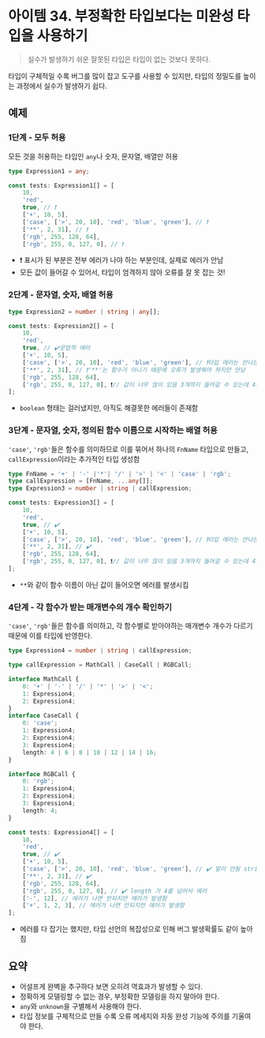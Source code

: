 # 아이템 34. 부정확한 타입보다는 미완성 타입을 사용하기

> 실수가 발생하기 쉬운 잘못된 타입은 타입이 없는 것보다 못하다.

타입이 구체적일 수록 버그를 많이 잡고 도구를 사용할 수 있지만, 타입의 정밀도를 높이는 과정에서 실수가 발생하기 쉽다.

## 예제

### 1단계 - 모두 허용

모든 것을 허용하는 타입인 `any`나 숫자, 문자열, 배열만 허용

```ts
type Expression1 = any;

const tests: Expression1[] = [
    10,
    'red',
    true, // ❗
    ['+', 10, 5],
    ['case', ['>', 20, 10], 'red', 'blue', 'green'], // ❗
    ['**', 2, 31], // ❗
    ['rgb', 255, 128, 64],
    ['rgb', 255, 0, 127, 0], // ❗
```

-   ❗ 표시가 된 부분은 전부 에러가 나야 하는 부분인데, 실제로 에러가 안남
-   모든 값이 들어갈 수 있어서, 타입이 엄격하지 않아 오류를 잘 못 잡는 것!

### 2단계 - 문자열, 숫자, 배열 허용

```ts
type Expression2 = number | string | any[];

const tests: Expression2[] = [
    10,
    'red',
    true, // ✔️문법적 에러
    ['+', 10, 5],
    ['case', ['>', 20, 10], 'red', 'blue', 'green'], // ❗타입 에러는 안나는데, 말이 안됨 string은 두 개만 가능함
    ['**', 2, 31], // ❗'**'는 함수가 아니기 때문에 오류가 발생해야 하지만 안남
    ['rgb', 255, 128, 64],
    ['rgb', 255, 0, 127, 0], ❗// 값이 너무 많이 있음 3개까지 들어갈 수 있는데 4개 들어가 있음
];
```

-   `boolean` 형태는 걸러냈지만, 아직도 해결못한 에러들이 존재함

### 3단계 - 문자열, 숫자, 정의된 함수 이름으로 시작하는 배열 허용

`'case'`, `'rgb'`들은 함수를 의미하므로 이를 묶어서 하나의 `FnName` 타입으로 만들고, `callExpression`이라는 추가적인 타입 생성함

```ts
type FnName = '+' | '-' |'*'| '/' | '>' | '<' | 'case' | 'rgb';
type callExpression = [FnName, ...any[]];
type Expression3 = number | string | callExpression;

const tests: Expression3[] = [
    10,
    'red',
    true, // ✔️
    ['+', 10, 5],
    ['case', ['>', 20, 10], 'red', 'blue', 'green'], // ❗타입 에러는 안나는데, 말이 안됨 string은 두 개만 가능함
    ['**', 2, 31], // ✔️
    ['rgb', 255, 128, 64],
    ['rgb', 255, 0, 127, 0], ❗// 값이 너무 많이 있음 3개까지 들어갈 수 있는데 4개 들어가 있음
];
```

-   `**`와 같이 함수 이름이 아닌 값이 들어오면 에러를 발생시킴

### 4단계 - 각 함수가 받는 매개변수의 개수 확인하기

`'case'`, `'rgb'`들은 함수를 의미하고, 각 함수별로 받아야하는 매개변수 개수가 다르기 때문에 이를 타입에 반영한다.

```ts
type Expression4 = number | string | callExpression;

type callExpression = MathCall | CaseCall | RGBCall;

interface MathCall {
    0: '+' | '-' | '/' | '*' | '>' | '<';
    1: Expression4;
    2: Expression4;
}
interface CaseCall {
    0: 'case';
    1: Expression4;
    2: Expression4;
    3: Expression4;
    length: 4 | 6 | 8 | 10 | 12 | 14 | 16;
}

interface RGBCall {
    0: 'rgb';
    1: Expression4;
    2: Expression4;
    3: Expression4;
    length: 4;
}

const tests: Expression4[] = [
    10,
    'red',
    true, // ✔️
    ['+', 10, 5],
    ['case', ['>', 20, 10], 'red', 'blue', 'green'], // ✔️ 말이 안됨 string은 두 개만 가능함
    ['**', 2, 31], // ✔️
    ['rgb', 255, 128, 64],
    ['rgb', 255, 0, 127, 0], // ✔️ length 가 4를 넘어서 에러
    ['-', 12], // 에러가 나면 안되지만 에러가 발생함
    ['+', 1, 2, 3], // 에러가 나면 안되지만 에러가 발생함
];
```

-   에러를 다 잡기는 했지만, 타입 선언의 복잡성으로 인해 버그 발생확률도 같이 높아짐

## 요약

-   어설프게 완벽을 추구하다 보면 오히려 역효과가 발생할 수 있다.
-   정확하게 모델링할 수 없는 경우, 부정확한 모델링을 하지 말아야 한다.
-   `any`와 `unknown`을 구별해서 사용해야 한다.
-   타입 정보를 구체적으로 만들 수록 오류 메세지와 자동 완성 기능에 주의를 기울여야 한다.
